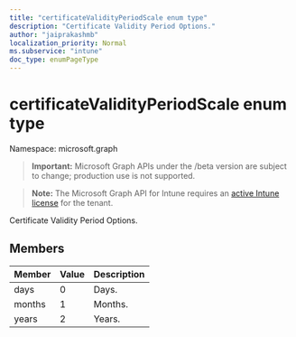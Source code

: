 ```yaml
---
title: "certificateValidityPeriodScale enum type"
description: "Certificate Validity Period Options."
author: "jaiprakashmb"
localization_priority: Normal
ms.subservice: "intune"
doc_type: enumPageType
---
```


# certificateValidityPeriodScale enum type

Namespace: microsoft.graph
> **Important:** Microsoft Graph APIs under the /beta version are subject to change; production use is not supported.

> **Note:** The Microsoft Graph API for Intune requires an [active Intune license](https://go.microsoft.com/fwlink/?linkid=839381) for the tenant.


Certificate Validity Period Options.

## Members
|Member|Value|Description|
|:---|:---|:---|
|days|0|Days.|
|months|1|Months.|
|years|2|Years.|
